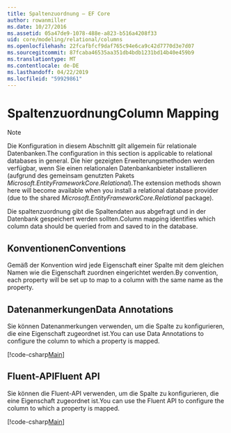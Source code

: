 ```yaml
---
title: Spaltenzuordnung – EF Core
author: rowanmiller
ms.date: 10/27/2016
ms.assetid: 05a47de9-1078-488e-a823-b516a4208f33
uid: core/modeling/relational/columns
ms.openlocfilehash: 22fcafbfcf9daf765c94e6ca9c42d7770d3e7d07
ms.sourcegitcommit: 87fcaba46535aa351db4bdb1231bd14b40e459b9
ms.translationtype: MT
ms.contentlocale: de-DE
ms.lasthandoff: 04/22/2019
ms.locfileid: "59929861"
---
```

# <a name="column-mapping"></a><span data-ttu-id="926d8-102">Spaltenzuordnung</span><span class="sxs-lookup"><span data-stu-id="926d8-102">Column Mapping</span></span>

> [!NOTE]  
> <span data-ttu-id="926d8-103">Die Konfiguration in diesem Abschnitt gilt allgemein für relationale Datenbanken.</span><span class="sxs-lookup"><span data-stu-id="926d8-103">The configuration in this section is applicable to relational databases in general.</span></span> <span data-ttu-id="926d8-104">Die hier gezeigten Erweiterungsmethoden werden verfügbar, wenn Sie einen relationalen Datenbankanbieter installieren (aufgrund des gemeinsam genutzten Pakets *Microsoft.EntityFrameworkCore.Relational*).</span><span class="sxs-lookup"><span data-stu-id="926d8-104">The extension methods shown here will become available when you install a relational database provider (due to the shared *Microsoft.EntityFrameworkCore.Relational* package).</span></span>

<span data-ttu-id="926d8-105">Die spaltenzuordnung gibt die Spaltendaten aus abgefragt und in der Datenbank gespeichert werden sollten.</span><span class="sxs-lookup"><span data-stu-id="926d8-105">Column mapping identifies which column data should be queried from and saved to in the database.</span></span>

## <a name="conventions"></a><span data-ttu-id="926d8-106">Konventionen</span><span class="sxs-lookup"><span data-stu-id="926d8-106">Conventions</span></span>

<span data-ttu-id="926d8-107">Gemäß der Konvention wird jede Eigenschaft einer Spalte mit dem gleichen Namen wie die Eigenschaft zuordnen eingerichtet werden.</span><span class="sxs-lookup"><span data-stu-id="926d8-107">By convention, each property will be set up to map to a column with the same name as the property.</span></span>

## <a name="data-annotations"></a><span data-ttu-id="926d8-108">Datenanmerkungen</span><span class="sxs-lookup"><span data-stu-id="926d8-108">Data Annotations</span></span>

<span data-ttu-id="926d8-109">Sie können Datenanmerkungen verwenden, um die Spalte zu konfigurieren, die eine Eigenschaft zugeordnet ist.</span><span class="sxs-lookup"><span data-stu-id="926d8-109">You can use Data Annotations to configure the column to which a property is mapped.</span></span>

[!code-csharp[Main](../../../../samples/core/Modeling/DataAnnotations/Samples/Relational/Column.cs?highlight=13)]

## <a name="fluent-api"></a><span data-ttu-id="926d8-110">Fluent-API</span><span class="sxs-lookup"><span data-stu-id="926d8-110">Fluent API</span></span>

<span data-ttu-id="926d8-111">Sie können die Fluent-API verwenden, um die Spalte zu konfigurieren, die eine Eigenschaft zugeordnet ist.</span><span class="sxs-lookup"><span data-stu-id="926d8-111">You can use the Fluent API to configure the column to which a property is mapped.</span></span>

[!code-csharp[Main](../../../../samples/core/Modeling/FluentAPI/Samples/Relational/Column.cs?highlight=11-13)]
